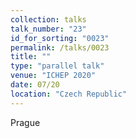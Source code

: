 ```yaml
---
collection: talks
talk_number: "23"
id_for_sorting: "0023"
permalink: /talks/0023
title: "" 
type: "parallel talk"
venue: "ICHEP 2020"
date: 07/20
location: "Czech Republic"
---
```


Prague
